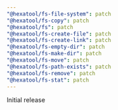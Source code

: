 ```yaml
---
"@hexatool/fs-file-system": patch
"@hexatool/fs-copy": patch
"@hexatool/fs": patch
"@hexatool/fs-create-file": patch
"@hexatool/fs-create-link": patch
"@hexatool/fs-empty-dir": patch
"@hexatool/fs-make-dir": patch
"@hexatool/fs-move": patch
"@hexatool/fs-path-exists": patch
"@hexatool/fs-remove": patch
"@hexatool/fs-stat": patch
---
```


Initial release
